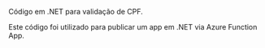 Código em .NET para validação de CPF.

Este código foi utilizado para publicar um app em .NET via Azure Function App.
